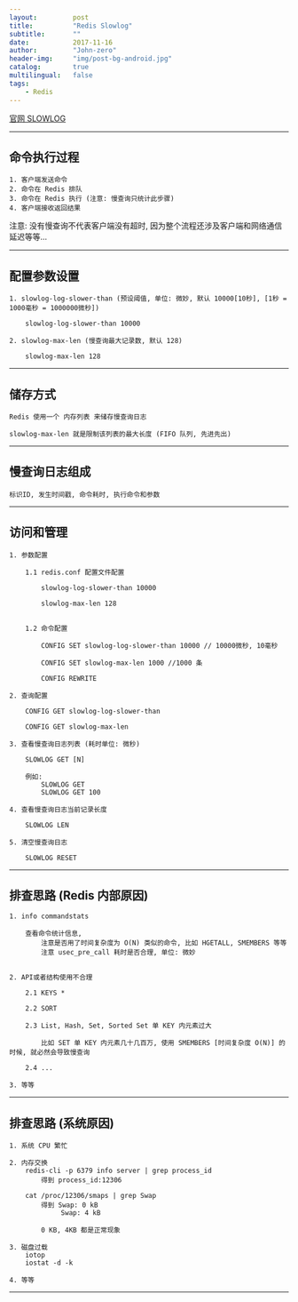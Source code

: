 ```yaml
---
layout:     	post
title:        	"Redis Slowlog"
subtitle:     	""
date:         	2017-11-16
author:       	"John-zero"
header-img: 	"img/post-bg-android.jpg"
catalog:      	true
multilingual: 	false
tags:
    - Redis
---
```




<a href="https://redis.io/commands/slowlog" target="_blank">官网 SLOWLOG</a>

***

## 命令执行过程

	1. 客户端发送命令
	2. 命令在 Redis 排队
	3. 命令在 Redis 执行 (注意: 慢查询只统计此步骤)
	4. 客户端接收返回结果

注意: 没有慢查询不代表客户端没有超时, 因为整个流程还涉及客户端和网络通信延迟等等...	
		
***
		
## 配置参数设置
			
	1. slowlog-log-slower-than (预设阈值, 单位: 微妙, 默认 10000[10秒], [1秒 = 1000毫秒 = 1000000微秒])
	
		slowlog-log-slower-than 10000

	2. slowlog-max-len (慢查询最大记录数, 默认 128)
	
		slowlog-max-len 128
		
***
		
## 储存方式

	Redis 使用一个 内存列表 来储存慢查询日志
	
	slowlog-max-len 就是限制该列表的最大长度 (FIFO 队列, 先进先出)
		
***
		
## 慢查询日志组成
	
	标识ID, 发生时间戳, 命令耗时, 执行命令和参数	
		
***
		
## 访问和管理

	1. 参数配置

		1.1 redis.conf 配置文件配置
		
			slowlog-log-slower-than 10000
			
			slowlog-max-len 128
			
		
		1.2 命令配置
	
			CONFIG SET slowlog-log-slower-than 10000 // 10000微秒, 10毫秒

			CONFIG SET slowlog-max-len 1000 //1000 条
			
			CONFIG REWRITE

	2. 查询配置
	
		CONFIG GET slowlog-log-slower-than

		CONFIG GET slowlog-max-len
		
	3. 查看慢查询日志列表 (耗时单位: 微秒)

		SLOWLOG GET [N]

		例如:
			SLOWLOG GET
			SLOWLOG GET 100
		
	4. 查看慢查询日志当前记录长度

		SLOWLOG LEN
		
	5. 清空慢查询日志
	
		SLOWLOG RESET
		
		
***

## 排查思路 (Redis 内部原因)

	1. info commandstats
	
		查看命令统计信息, 
			注意是否用了时间复杂度为 O(N) 类似的命令, 比如 HGETALL, SMEMBERS 等等
			注意 usec_pre_call 耗时是否合理, 单位: 微妙
			
	
	2. API或者结构使用不合理
		
		2.1 KEYS *
		
		2.2 SORT
		
		2.3 List, Hash, Set, Sorted Set 单 KEY 内元素过大
	
			比如 SET 单 KEY 内元素几十几百万, 使用 SMEMBERS [时间复杂度 O(N)] 的时候, 就必然会导致慢查询
			
		2.4 ...	

	3. 等等	

			
***

## 排查思路 (系统原因)

	1. 系统 CPU 繁忙
	
	2. 内存交换
		redis-cli -p 6379 info server | grep process_id
			得到 process_id:12306
			
		cat /proc/12306/smaps | grep Swap
			得到 Swap: 0 kB
				 Swap: 4 kB
				 
			0 KB, 4KB 都是正常现象	 
	
	3. 磁盘过载
		iotop
		iostat -d -k
	
	4. 等等	
	
***	
	